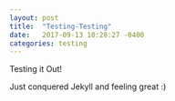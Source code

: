```yaml
---
layout: post
title:  "Testing-Testing"
date:   2017-09-13 10:28:27 -0400
categories: testing
---
```


Testing it Out!

Just conquered Jekyll and feeling great :) 